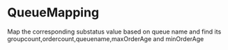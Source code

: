 # QueueMapping
Map the corresponding substatus value based on queue name and find its groupcount,ordercount,queuename,maxOrderAge and minOrderAge
